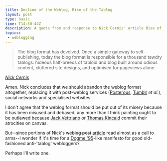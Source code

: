 ```yaml
---
title: Decline of the Weblog, Rise of the Tablog
layout: post
type: basic
time: T14:50:44Z
description: A quote from and response to Nick Cernis' article Rise of the Tablog.
topics: 
 - weblogging
---
```

> The blog format has devolved. Once a simple gateway to self-publishing, today the blog format is responsible for a thousand tawdry tablogs: hideous half-breeds of tabloid and blog built around odious content, cluttered site designs, and optimised for pageviews alone.

_[Nick Cernis](http://putthingsoff.com/articles/rise-of-the-tablog/ "Rise of the Tablog")_

Amen. Nick concludes that we should abandon the weblog format altogether, replacing it with post-weblog services ([Posterous](http://posterous.com/), [Tumblr](http://www.tumblr.com/) _et al._), social networks and specialised websites. 

I don't agree that the weblog format should be put out of its misery because it has been misused and debased, any more than I think painting ought to be outlawed because [Jack Vettriano](http://www.jackvettriano.com/ "Eugh.") or [Thomas Kincaid](http://www.thomaskinkade.com/magi/servlet/com.asucon.ebiz.home.web.tk.HomeServlet) commit their atrocities on canvas.

But--since portions of Nick's <del>weblog post</del> <ins>article</ins> read almost as a call to arms--I wonder if it's time for a [Dogme '95](http://en.wikipedia.org/wiki/Dogme_95 "Dogme 95, Lars von Trier and Thomas Vinterberg's film-making manifesto")-like manifesto for good old-fashioned anti-'tablog' webloggers?

Perhaps I'll write one.